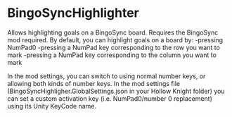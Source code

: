 # BingoSyncHighlighter

Allows highlighting goals on a BingoSync board. Requires the BingoSync mod required.
By default, you can highlight goals on a board by:
-pressing NumPad0
-pressing a NumPad key corresponding to the row you want to mark
-pressing a NumPad key corresponding to the column you want to mark

In the mod settings, you can switch to using normal number keys, or allowing both kinds of number keys.
In the mod settings file (BingoSyncHighligher.GlobalSettings.json in your Hollow Knight folder) you can set a custom activation key (i.e. NumPad0/number 0 replacement) using its Unity KeyCode name.